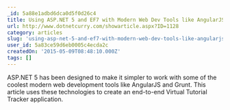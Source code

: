 ```yaml
---
_id: 5a88e1adbd6dca0d5f0d26c4
title: Using ASP.NET 5 and EF7 with Modern Web Dev Tools like AngularJS and Grunt
url: http://www.dotnetcurry.com/showarticle.aspx?ID=1128
category: articles
slug: 'using-asp-net-5-and-ef7-with-modern-web-dev-tools-like-angularjs-and-grunt'
user_id: 5a83ce59d6eb0005c4ecda2c
createdOn: '2015-05-09T08:48:10.000Z'
tags: []
---
```


ASP.NET 5 has been designed to make it simpler to work with some of the coolest modern web development tools like AngularJS and Grunt. This article uses these technologies to create an end-to-end Virtual Tutorial Tracker application.
